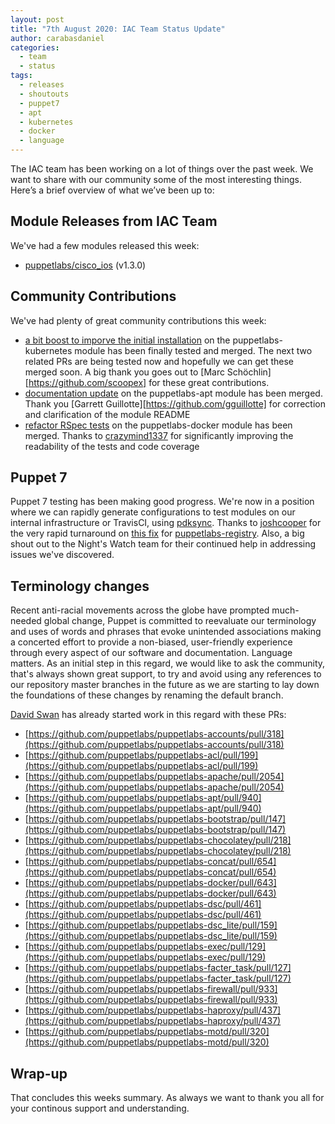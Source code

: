 ```yaml
---
layout: post
title: "7th August 2020: IAC Team Status Update"
author: carabasdaniel
categories:
  - team
  - status
tags:
  - releases
  - shoutouts
  - puppet7
  - apt
  - kubernetes
  - docker
  - language
---
```


The IAC team has been working on a lot of things over the past week.
We want to share with our community some of the most interesting things.
Here’s a brief overview of what we’ve been up to:

## Module Releases from IAC Team
We've had a few modules released this week:
- [puppetlabs/cisco_ios](https://forge.puppet.com/puppetlabs/cisco_ios) (v1.3.0) 

## Community Contributions
We've had plenty of great community contributions this week:
- [a bit boost to imporve the initial installation](https://github.com/puppetlabs/puppetlabs-kubernetes/pull/416) on the puppetlabs-kubernetes module has been finally tested and merged. The next two related PRs are being tested now and hopefully we can get these merged soon. A big thank you goes out to [Marc Schöchlin][https://github.com/scoopex] for these great contributions. 
- [documentation update](https://github.com/puppetlabs/puppetlabs-apt/pull/942) on the puppetlabs-apt module has been merged. Thank you [Garrett Guillotte][https://github.com/gguillotte] for correction and clarification of the module README
- [refactor RSpec tests](https://github.com/puppetlabs/puppetlabs-docker/pull/624) on the puppetlabs-docker module has been merged. Thanks to [crazymind1337](https://github.com/crazymind1337) for significantly improving the readability of the tests and code coverage
 
## Puppet 7
Puppet 7 testing has been making good progress.
We're now in a position where we can rapidly generate configurations to test modules on our internal infrastructure or TravisCI, using [pdksync](https://github.com/puppetlabs/pdksync).
Thanks to [joshcooper](https://github.com/joshcooper) for the very rapid turnaround on [this fix](https://github.com/puppetlabs/puppetlabs-registry/pull/216) for [puppetlabs-registry](https://github.com/puppetlabs/puppetlabs-registry).
Also, a big shout out to the Night's Watch team for their continued help in addressing issues we've discovered.

## Terminology changes
Recent anti-racial movements across the globe have prompted much-needed global change, Puppet is committed to reevaluate our terminology and uses of words and phrases that evoke unintended associations making a concerted effort to provide a non-biased, user-friendly experience through every aspect of our software and documentation. Language matters. As an initial step in this regard, we would like to ask the community, that's always shown great support, to try and avoid using any references to our repository master branches in the future as we are starting to lay down the foundations of these changes by renaming the default branch.

[David Swan][david_swan] has already started work in this regard with these PRs:
- [https://github.com/puppetlabs/puppetlabs-accounts/pull/318](https://github.com/puppetlabs/puppetlabs-accounts/pull/318)
- [https://github.com/puppetlabs/puppetlabs-acl/pull/199](https://github.com/puppetlabs/puppetlabs-acl/pull/199)
- [https://github.com/puppetlabs/puppetlabs-apache/pull/2054](https://github.com/puppetlabs/puppetlabs-apache/pull/2054)
- [https://github.com/puppetlabs/puppetlabs-apt/pull/940](https://github.com/puppetlabs/puppetlabs-apt/pull/940)
- [https://github.com/puppetlabs/puppetlabs-bootstrap/pull/147](https://github.com/puppetlabs/puppetlabs-bootstrap/pull/147)
- [https://github.com/puppetlabs/puppetlabs-chocolatey/pull/218](https://github.com/puppetlabs/puppetlabs-chocolatey/pull/218)
- [https://github.com/puppetlabs/puppetlabs-concat/pull/654](https://github.com/puppetlabs/puppetlabs-concat/pull/654)
- [https://github.com/puppetlabs/puppetlabs-docker/pull/643](https://github.com/puppetlabs/puppetlabs-docker/pull/643)
- [https://github.com/puppetlabs/puppetlabs-dsc/pull/461](https://github.com/puppetlabs/puppetlabs-dsc/pull/461)
- [https://github.com/puppetlabs/puppetlabs-dsc_lite/pull/159](https://github.com/puppetlabs/puppetlabs-dsc_lite/pull/159)
- [https://github.com/puppetlabs/puppetlabs-exec/pull/129](https://github.com/puppetlabs/puppetlabs-exec/pull/129)
- [https://github.com/puppetlabs/puppetlabs-facter_task/pull/127](https://github.com/puppetlabs/puppetlabs-facter_task/pull/127)
- [https://github.com/puppetlabs/puppetlabs-firewall/pull/933](https://github.com/puppetlabs/puppetlabs-firewall/pull/933)
- [https://github.com/puppetlabs/puppetlabs-haproxy/pull/437](https://github.com/puppetlabs/puppetlabs-haproxy/pull/437)
- [https://github.com/puppetlabs/puppetlabs-motd/pull/320](https://github.com/puppetlabs/puppetlabs-motd/pull/320)

## Wrap-up
That concludes this weeks summary. As always we want to thank you all for your continous support and understanding.

[david_swan]:                               https://github.com/david22swan
